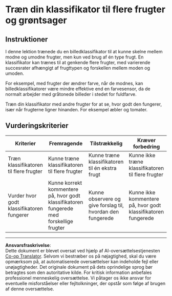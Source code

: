 <!--
CO_OP_TRANSLATOR_METADATA:
{
  "original_hash": "e74eb2fc7cc3b81916b52e957802f182",
  "translation_date": "2025-08-27T20:27:52+00:00",
  "source_file": "4-manufacturing/lessons/1-train-fruit-detector/assignment.md",
  "language_code": "da"
}
-->
# Træn din klassifikator til flere frugter og grøntsager

## Instruktioner

I denne lektion trænede du en billedklassifikator til at kunne skelne mellem modne og umodne frugter, men kun ved brug af én type frugt. En klassifikator kan trænes til at genkende flere frugter, med varierende succesrater afhængigt af frugttypen og forskellen mellem moden og umoden.

For eksempel, med frugter der ændrer farve, når de modnes, kan billedklassifikatorer være mindre effektive end en farvesensor, da de normalt arbejder med gråtonede billeder i stedet for fuldfarve.

Træn din klassifikator med andre frugter for at se, hvor godt den fungerer, især når frugterne ligner hinanden. For eksempel æbler og tomater.

## Vurderingskriterier

| Kriterier | Fremragende | Tilstrækkelig | Kræver forbedring |
| --------- | ----------- | ------------- | ----------------- |
| Træn klassifikatoren til flere frugter | Kunne træne klassifikatoren til flere frugter | Kunne træne klassifikatoren til én ekstra frugt | Kunne ikke træne klassifikatoren til flere frugter |
| Vurder hvor godt klassifikatoren fungerer | Kunne korrekt kommentere på, hvor godt klassifikatoren fungerede med forskellige frugter | Kunne observere og give forslag til, hvordan den fungerede | Kunne ikke kommentere på, hvor godt klassifikatoren fungerede |

---

**Ansvarsfraskrivelse**:  
Dette dokument er blevet oversat ved hjælp af AI-oversættelsestjenesten [Co-op Translator](https://github.com/Azure/co-op-translator). Selvom vi bestræber os på nøjagtighed, skal du være opmærksom på, at automatiserede oversættelser kan indeholde fejl eller unøjagtigheder. Det originale dokument på dets oprindelige sprog bør betragtes som den autoritative kilde. For kritisk information anbefales professionel menneskelig oversættelse. Vi påtager os ikke ansvar for eventuelle misforståelser eller fejltolkninger, der opstår som følge af brugen af denne oversættelse.